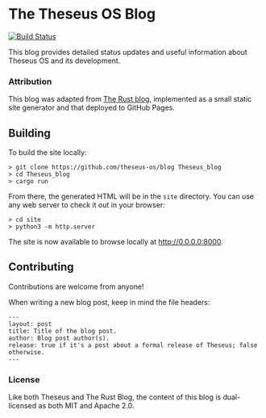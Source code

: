 # The Theseus OS Blog

[![Build Status](https://travis-ci.com/rust-lang/blog.rust-lang.org.svg?branch=master)](https://travis-ci.com/rust-lang/blog.rust-lang.org)

This blog provides detailed status updates and useful information about Theseus OS and its development.

### Attribution

This blog was adapted from [The Rust blog](https://github.com/rust-lang/blog.rust-lang.org), implemented as a small static site generator and that deployed to GitHub Pages.

## Building

To build the site locally:

```console
> git clone https://github.com/theseus-os/blog Theseus_blog
> cd Theseus_blog
> cargo run
```

From there, the generated HTML will be in the `site` directory. You can use any web server to check it out in your browser:

```console
> cd site
> python3 -m http.server
```

The site is now available to browse locally at <http://0.0.0.0:8000>.


## Contributing

Contributions are welcome from anyone!

When writing a new blog post, keep in mind the file headers:
```
---
layout: post
title: Title of the blog post.
author: Blog post author(s).
release: true if it's a post about a formal release of Theseus; false otherwise.
---
```

### License

Like both Theseus and The Rust Blog, the content of this blog is dual-licensed as both MIT and Apache 2.0.

